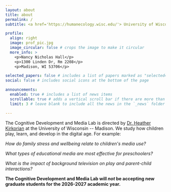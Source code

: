 ```yaml
---
layout: about
title: about
permalink: /
subtitle: <a href='https://humanecology.wisc.edu/'> University of Wisconsin -- Madison School of Human Ecology </a> 

profile:
  align: right
  image: prof_pic.jpg
  image_circular: false # crops the image to make it circular
  more_info: >
    <p>Nancy Nicholas Hall</p>
    <p>1300 Linden Dr, Rm 2208</p>
    <p>Madison, WI 53706</p>

selected_papers: false # includes a list of papers marked as "selected={true}"
social: false # includes social icons at the bottom of the page

announcements:
  enabled: true # includes a list of news items
  scrollable: true # adds a vertical scroll bar if there are more than 3 news items
  limit: 3 # leave blank to include all the news in the `_news` folder

---
```


The Cognitive Development and Media Lab is directed by [Dr. Heather Kirkorian](https://humanecology.wisc.edu/staff/kirkorian-heather/) at the University of Wisconsin -- Madison. We study how children play, learn, and develop in the digital age. For example: 

_How do family stress and wellbeing relate to children's media use?_

_What types of educational media are most effective for preschoolers?_

_What is the impact of background television on play and parent-child interactions?_ 

__The Cognitive Development and Media Lab will _not_ be accepting new graduate students for the 2026-2027 academic year.__

